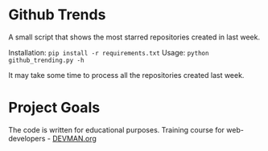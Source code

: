 # Github Trends

A small script that shows the most starred repositories created in last week.

Installation: `pip install -r requirements.txt`
Usage: `python github_trending.py -h`

It may take some time to process all the repositories created last week.

# Project Goals

The code is written for educational purposes. Training course for web-developers - [DEVMAN.org](https://devman.org)
